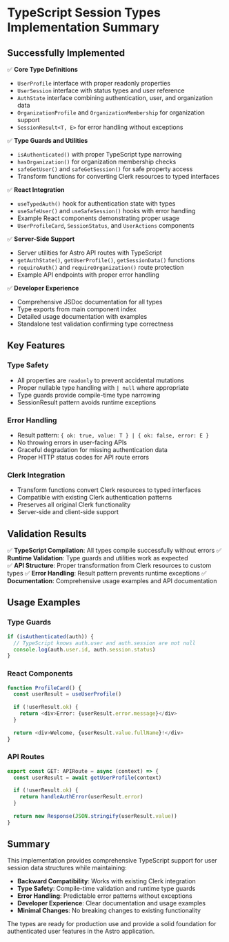 # TypeScript Session Types Implementation Summary

## Successfully Implemented

✅ **Core Type Definitions**
- `UserProfile` interface with proper readonly properties
- `UserSession` interface with status types and user reference
- `AuthState` interface combining authentication, user, and organization data
- `OrganizationProfile` and `OrganizationMembership` for organization support
- `SessionResult<T, E>` for error handling without exceptions

✅ **Type Guards and Utilities**
- `isAuthenticated()` with proper TypeScript type narrowing
- `hasOrganization()` for organization membership checks
- `safeGetUser()` and `safeGetSession()` for safe property access
- Transform functions for converting Clerk resources to typed interfaces

✅ **React Integration**
- `useTypedAuth()` hook for authentication state with types
- `useSafeUser()` and `useSafeSession()` hooks with error handling
- Example React components demonstrating proper usage
- `UserProfileCard`, `SessionStatus`, and `UserActions` components

✅ **Server-Side Support**
- Server utilities for Astro API routes with TypeScript
- `getAuthState()`, `getUserProfile()`, `getSessionData()` functions
- `requireAuth()` and `requireOrganization()` route protection
- Example API endpoints with proper error handling

✅ **Developer Experience**
- Comprehensive JSDoc documentation for all types
- Type exports from main component index
- Detailed usage documentation with examples
- Standalone test validation confirming type correctness

## Key Features

### Type Safety
- All properties are `readonly` to prevent accidental mutations
- Proper nullable type handling with `| null` where appropriate
- Type guards provide compile-time type narrowing
- SessionResult pattern avoids runtime exceptions

### Error Handling
- Result pattern: `{ ok: true, value: T } | { ok: false, error: E }`
- No throwing errors in user-facing APIs
- Graceful degradation for missing authentication data
- Proper HTTP status codes for API route errors

### Clerk Integration
- Transform functions convert Clerk resources to typed interfaces
- Compatible with existing Clerk authentication patterns
- Preserves all original Clerk functionality
- Server-side and client-side support

## Validation Results

✅ **TypeScript Compilation**: All types compile successfully without errors
✅ **Runtime Validation**: Type guards and utilities work as expected  
✅ **API Structure**: Proper transformation from Clerk resources to custom types
✅ **Error Handling**: Result pattern prevents runtime exceptions
✅ **Documentation**: Comprehensive usage examples and API documentation

## Usage Examples

### Type Guards
```typescript
if (isAuthenticated(auth)) {
  // TypeScript knows auth.user and auth.session are not null
  console.log(auth.user.id, auth.session.status)
}
```

### React Components
```typescript
function ProfileCard() {
  const userResult = useUserProfile()
  
  if (!userResult.ok) {
    return <div>Error: {userResult.error.message}</div>
  }
  
  return <div>Welcome, {userResult.value.fullName}!</div>
}
```

### API Routes
```typescript
export const GET: APIRoute = async (context) => {
  const userResult = await getUserProfile(context)
  
  if (!userResult.ok) {
    return handleAuthError(userResult.error)
  }
  
  return new Response(JSON.stringify(userResult.value))
}
```

## Summary

This implementation provides comprehensive TypeScript support for user session data structures while maintaining:

- **Backward Compatibility**: Works with existing Clerk integration
- **Type Safety**: Compile-time validation and runtime type guards
- **Error Handling**: Predictable error patterns without exceptions
- **Developer Experience**: Clear documentation and usage examples
- **Minimal Changes**: No breaking changes to existing functionality

The types are ready for production use and provide a solid foundation for authenticated user features in the Astro application.